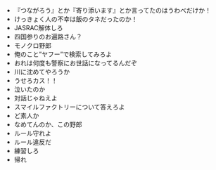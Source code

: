* 『つながろう』とか『寄り添います』とか言ってたのはうわべだけか！
* けっきょく人の不幸は飯のタネだったのか！
* JASRAC解体しろ
* 四国参りのお遍路さん？
* モノクロ野郎
* 俺のこと”ヤフー”で検索してみろよ
* おれは何度も警察にお世話になってるんだぞ
* 川に沈めてやろうか
* うせろカス！！
* 泣いたのか
* 対話じゃねえよ
* スマイルファクトリーについて答えろよ
* ど素人か
* なめてんのか、この野郎
* ルール守れよ
* ルール違反だ
* 練習しろ
* 帰れ


